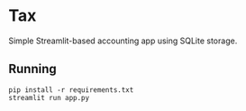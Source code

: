 # Tax

Simple Streamlit-based accounting app using SQLite storage.

## Running

```
pip install -r requirements.txt
streamlit run app.py
```
